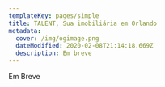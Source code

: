 ```yaml
---
templateKey: pages/simple
title: TALENT, Sua imobiliária em Orlando
metadata:
  cover: /img/ogimage.png
  dateModified: 2020-02-08T21:14:18.669Z
  description: Em breve
---
```


Em Breve
